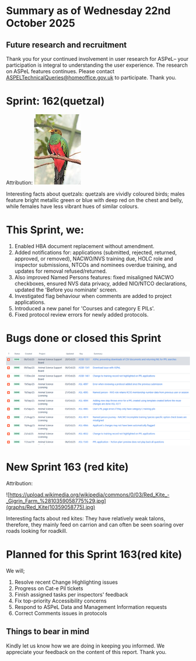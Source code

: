# Summary as of Wednesday 22nd October 2025



## Future research and recruitment 

Thank you for your continued involvement in user research for ASPeL– your participation is integral to understanding the user experience. The research on ASPeL features continues. Please contact ASPELTechnicalQueries@homeoffice.gov.uk to participate. Thank you.  
 
# Sprint: 162(quetzal)









Attribution:
![Flickr user chdwckvnstrsslhm . Photo uploaded to commons by user ltshears, CC BY 2.0 <https://creativecommons.org/licenses/by/2.0>, via Wikimedia Commons](graphs/Quetzal.jpg)











Interesting facts about quetzals: quetzals are vividly coloured birds; males feature bright metallic green or blue with deep red on the chest and belly, while females have less vibrant hues of similar colours.

# This Sprint, we:
1)	Enabled HBA document replacement without amendment.
2)	Added notifications for: applications (submitted, rejected, returned, approved, or removed), NACWO/NVS training due, HOLC role and inspector submissions, NTCOs and nominees    overdue training, and updates for removal refused/returned.
3)	Also improved Named Persons features: fixed misaligned NACWO checkboxes, ensured NVS data privacy, added NIO/NTCO declarations, updated the 'Before you nominate' screen.
4)	Investigated flag behaviour when comments are added to project applications.
5)	Introduced a new panel for 'Courses and category E PILs'.
6)	Fixed protocol review errors for newly added protocols.


# Bugs done or closed this Sprint
![bugs fixed 22102025](graphs/Bugs22102025.png)






 














# New Sprint 163 (red kite)











Attribution:

![https://upload.wikimedia.org/wikipedia/commons/0/03/Red_Kite_-_Gigrin_Farm_%2810359058775%29.jpg](graphs/Red_Kite(10359058775).jpg)










Interesting facts about red kites: They have relatively weak talons, therefore, they mainly feed on carrion and can often be seen soaring over roads looking for roadkill.



# Planned for this Sprint 163(red kite)
We will;

1)	Resolve recent Change Highlighting issues
2) Progress on Cat-e Pil tickets
3) Finish assigned tasks per inspectors' feedback
4)	Fix top-priority Accessibility concerns
5)	Respond to ASPeL Data and Management Information requests
6)	Correct Comments issues in protocols


  
   
   

   

## Things to bear in mind
Kindly let us know how we are doing in keeping you informed. We appreciate your feedback on the content of this report. Thank you.







